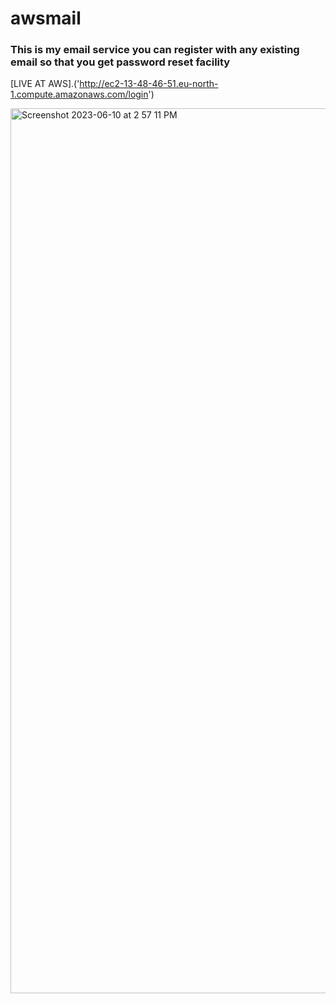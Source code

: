 # awsmail
### This is my email service you can register with any existing email so that you get password reset facility 

[LIVE AT AWS].('http://ec2-13-48-46-51.eu-north-1.compute.amazonaws.com/login')



<img width="1416" alt="Screenshot 2023-06-10 at 2 57 11 PM" src="https://github.com/anugrahmasih261/awsmail/assets/65607767/64ae3ada-da30-464d-a5ad-a0d4472afb91">
